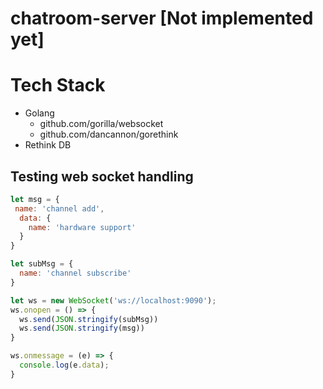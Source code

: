# chatroom-server [Not implemented yet]

# Tech Stack
- Golang
  - github.com/gorilla/websocket
  - github.com/dancannon/gorethink
- Rethink DB


## Testing web socket handling
```javascript
let msg = {
 name: 'channel add',
  data: {
    name: 'hardware support'
  }
}

let subMsg = {
  name: 'channel subscribe'
}

let ws = new WebSocket('ws://localhost:9090');
ws.onopen = () => {
  ws.send(JSON.stringify(subMsg))
  ws.send(JSON.stringify(msg))
}

ws.onmessage = (e) => {
  console.log(e.data);
}
```